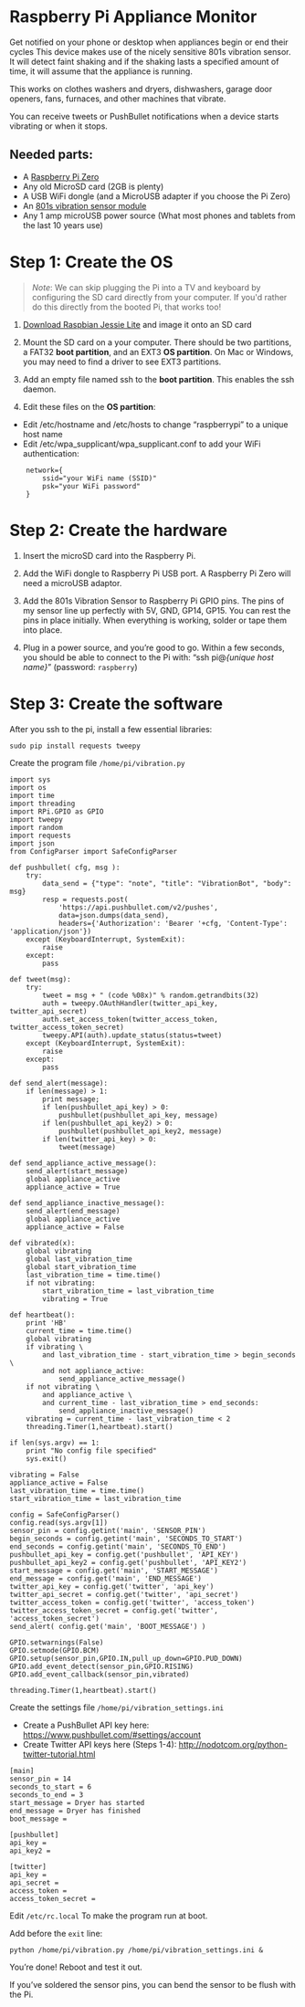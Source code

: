 # Raspberry Pi Appliance Monitor

Get notified on your phone or desktop when appliances begin or end their cycles
This device makes use of the nicely sensitive 801s vibration sensor.  It will detect faint shaking and if the shaking lasts a specified amount of time, it will assume that the appliance is running. 

This works on clothes washers and dryers, dishwashers, garage door openers, fans, furnaces, and other machines that vibrate.

You can receive tweets or PushBullet notifications when a device starts vibrating or when it stops.

## Needed parts:

* A [Raspberry Pi Zero](https://www.raspberrypi.org/products/pi-zero/)
* Any old MicroSD card (2GB is plenty)
* A USB WiFi dongle (and a MicroUSB adapter if you choose the Pi Zero)
* An [801s vibration sensor module](https://www.amazon.com/s/ref=nb_sb_noss?url=search-alias%3Dcomputers&field-keywords=801s+vibration+sensor)
* Any 1 amp microUSB power source (What most phones and tablets from the last 10 years use) 

# Step 1: Create the OS

> *Note*: We can skip plugging the Pi into a TV and keyboard by configuring the SD card directly from your computer. If you'd rather do this directly from the booted Pi, that works too!

1. [Download Raspbian Jessie Lite](https://www.raspberrypi.org/downloads/raspbian/) and image it onto an SD card 

2. Mount the SD card on a your computer.  There should be two partitions, a FAT32 **boot partition**, and an EXT3 **OS partition**.  On Mac or Windows, you may need to find a driver to see EXT3 partitions.

3. Add an empty file named ssh to the **boot partition**.  This enables the ssh daemon.

4. Edit these files on the **OS partition**:
  * Edit /etc/hostname and /etc/hosts to change “raspberrypi” to a unique host name
  * Edit /etc/wpa_supplicant/wpa_supplicant.conf to add your WiFi authentication:

```
    network={
	    ssid="your WiFi name (SSID)"
	    psk="your WiFi password"
    }
```

# Step 2: Create the hardware

1. Insert the microSD card into the Raspberry Pi.

2. Add the WiFi dongle to Raspberry Pi USB port.  A Raspberry Pi Zero will need a microUSB adaptor.

3. Add the 801s Vibration Sensor to Raspberry Pi GPIO pins.  The pins of my sensor line up perfectly with 5V, GND, GP14, GP15.  You can rest the pins in place initially.  When everything is working, solder or tape them into place.

4. Plug in a power source, and you’re good to go.  Within a few seconds, you should be able to connect to the Pi with: “ssh pi@*{unique host name}*” (password: `raspberry`)

# Step 3: Create the software

After you ssh to the pi, install a few essential libraries:

    sudo pip install requests tweepy

Create the program file `/home/pi/vibration.py`

```
import sys
import os
import time
import threading
import RPi.GPIO as GPIO
import tweepy
import random
import requests
import json
from ConfigParser import SafeConfigParser

def pushbullet( cfg, msg ):
	try:
		data_send = {"type": "note", "title": "VibrationBot", "body": msg}
		resp = requests.post(
			'https://api.pushbullet.com/v2/pushes',
			data=json.dumps(data_send),
			headers={'Authorization': 'Bearer '+cfg, 'Content-Type': 'application/json'})
	except (KeyboardInterrupt, SystemExit):
		raise
	except:
		pass

def tweet(msg):
	try:
		tweet = msg + " (code %08x)" % random.getrandbits(32)
		auth = tweepy.OAuthHandler(twitter_api_key, twitter_api_secret)
		auth.set_access_token(twitter_access_token, twitter_access_token_secret)
	   	tweepy.API(auth).update_status(status=tweet) 
	except (KeyboardInterrupt, SystemExit):
		raise
	except:
		pass

def send_alert(message):
	if len(message) > 1:
		print message;
		if len(pushbullet_api_key) > 0:
			pushbullet(pushbullet_api_key, message)
		if len(pushbullet_api_key2) > 0:
			pushbullet(pushbullet_api_key2, message)
		if len(twitter_api_key) > 0:
			tweet(message)

def send_appliance_active_message():
	send_alert(start_message)
	global appliance_active
	appliance_active = True

def send_appliance_inactive_message():
	send_alert(end_message)
	global appliance_active
	appliance_active = False

def vibrated(x):
	global vibrating
	global last_vibration_time
	global start_vibration_time
	last_vibration_time = time.time()
	if not vibrating:
		start_vibration_time = last_vibration_time
		vibrating = True

def heartbeat():
	print 'HB'
	current_time = time.time()
	global vibrating
	if vibrating \
		and last_vibration_time - start_vibration_time > begin_seconds \
		and not appliance_active:
			send_appliance_active_message()
	if not vibrating \
		and appliance_active \
		and current_time - last_vibration_time > end_seconds:
			send_appliance_inactive_message()
	vibrating = current_time - last_vibration_time < 2
	threading.Timer(1,heartbeat).start()

if len(sys.argv) == 1:
	print "No config file specified"
	sys.exit()

vibrating = False
appliance_active = False
last_vibration_time = time.time()
start_vibration_time = last_vibration_time

config = SafeConfigParser()
config.read(sys.argv[1])
sensor_pin = config.getint('main', 'SENSOR_PIN')
begin_seconds = config.getint('main', 'SECONDS_TO_START')
end_seconds = config.getint('main', 'SECONDS_TO_END')
pushbullet_api_key = config.get('pushbullet', 'API_KEY')
pushbullet_api_key2 = config.get('pushbullet', 'API_KEY2')
start_message = config.get('main', 'START_MESSAGE')
end_message = config.get('main', 'END_MESSAGE')
twitter_api_key = config.get('twitter', 'api_key')
twitter_api_secret = config.get('twitter', 'api_secret')
twitter_access_token = config.get('twitter', 'access_token')
twitter_access_token_secret = config.get('twitter', 'access_token_secret')
send_alert( config.get('main', 'BOOT_MESSAGE') )

GPIO.setwarnings(False)
GPIO.setmode(GPIO.BCM)
GPIO.setup(sensor_pin,GPIO.IN,pull_up_down=GPIO.PUD_DOWN)
GPIO.add_event_detect(sensor_pin,GPIO.RISING)
GPIO.add_event_callback(sensor_pin,vibrated)

threading.Timer(1,heartbeat).start()
```


Create the settings file `/home/pi/vibration_settings.ini`

* Create a PushBullet API key here:  https://www.pushbullet.com/#settings/account
* Create Twitter API keys here (Steps 1-4): http://nodotcom.org/python-twitter-tutorial.html

```
[main]
sensor_pin = 14
seconds_to_start = 6
seconds_to_end = 3
start_message = Dryer has started
end_message = Dryer has finished
boot_message =

[pushbullet]
api_key = 
api_key2 = 

[twitter]
api_key = 
api_secret =
access_token =
access_token_secret =
```



Edit `/etc/rc.local` To make the program run at boot.

Add before the `exit` line:

    python /home/pi/vibration.py /home/pi/vibration_settings.ini &

You’re done!  Reboot and test it out.

If you’ve soldered the sensor pins, you can bend the sensor to be flush with the Pi.


